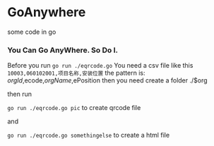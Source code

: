 # GoAnywhere
some code in go
### You Can Go AnyWhere. So Do I.

Before you run 
`go run ./eqrcode.go`
You need a csv file  like this 
`10003,060102001,项目名称,安装位置`
the pattern is: $orgId,$ecode,$orgName,$ePosition
then you need create a folder  ./$org

then run 

`go run ./eqrcode.go pic` to create qrcode file

and 

`go run ./eqrcode.go somethingelse` to create a html file
